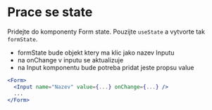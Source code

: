 # Prace se state

Pridejte do komponenty Form state. Pouzijte `useState` a vytvorte tak `formState`.

- formState bude objekt ktery ma klic jako nazev Inputu
- na onChange v inputu se aktualizuje
- na Input komponentu bude potreba pridat jeste propsu value

```jsx
<Form>
  <Input name="Nazev" value={...} onChange={...} />
  ...
</Form>
```
